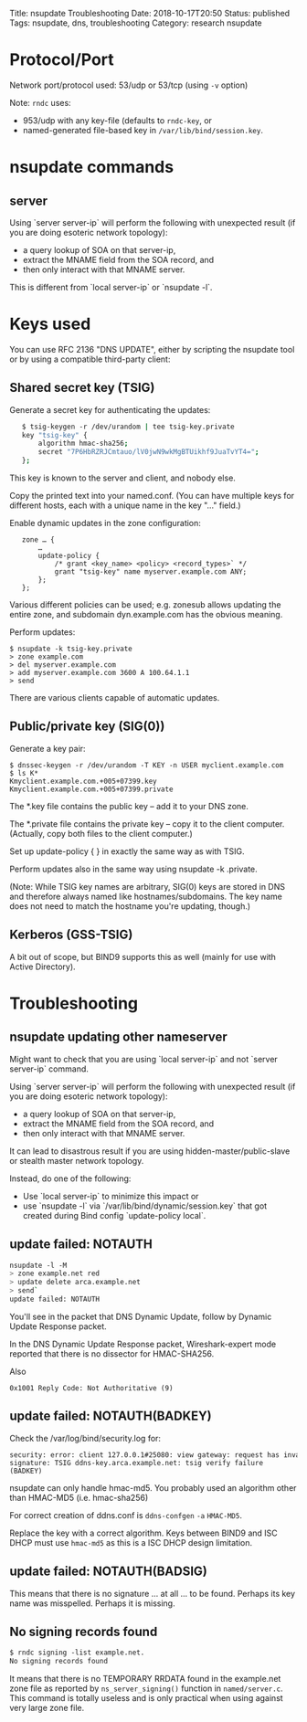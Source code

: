 Title: nsupdate Troubleshooting
Date: 2018-10-17T20:50
Status: published
Tags: nsupdate, dns, troubleshooting
Category: research
nsupdate

Protocol/Port
=============

Network port/protocol used: 53/udp or 53/tcp (using `-v` option)

Note: `rndc` uses:

* 953/udp with any key-file (defaults to `rndc-key`, or
* named-generated file-based key in `/var/lib/bind/session.key`.

nsupdate commands
=================

server
------

Using \`server server-ip\` will perform the following with unexpected
result (if you are doing esoteric network topology):

* a query lookup of SOA on that server-ip,
* extract the MNAME field from the SOA record, and
* then only interact with that MNAME server.

This is different from \`local server-ip\` or \`nsupdate -l\`.

Keys used
=========

You can use RFC 2136 "DNS UPDATE", either by scripting the nsupdate tool
or by using a compatible third-party client:

Shared secret key (TSIG)
------------------------

Generate a secret key for authenticating the updates:

```bash
   $ tsig-keygen -r /dev/urandom | tee tsig-key.private
   key "tsig-key" {
       algorithm hmac-sha256;
       secret "7P6HbRZRJCmtauo/lV0jwN9wkMgBTUikhf9JuaTvYT4=";
   };
```

This key is known to the server and client, and nobody else.

Copy the printed text into your named.conf. (You can have multiple keys
for different hosts, each with a unique name in the key "…" field.)

Enable dynamic updates in the zone configuration:

```bind
   zone … {
       …
       update-policy {
           /* grant <key_name> <policy> <record_types>` */
           grant "tsig-key" name myserver.example.com ANY;
       };
   };
```

Various different policies can be used; e.g. zonesub allows updating the
entire zone, and subdomain dyn.example.com has the obvious meaning.

Perform updates:

```shell
$ nsupdate -k tsig-key.private
> zone example.com
> del myserver.example.com
> add myserver.example.com 3600 A 100.64.1.1
> send
```

There are various clients capable of automatic updates.

Public/private key (SIG(0))
---------------------------

Generate a key pair:

```shell
$ dnssec-keygen -r /dev/urandom -T KEY -n USER myclient.example.com
$ ls K*
Kmyclient.example.com.+005+07399.key
Kmyclient.example.com.+005+07399.private
```

The \*.key file contains the public key – add it to your DNS zone.

The \*.private file contains the private key – copy it to the client
computer. (Actually, copy both files to the client computer.)

Set up update-policy { } in exactly the same way as with TSIG.

Perform updates also in the same way using nsupdate -k
<filename>.private.

(Note: While TSIG key names are arbitrary, SIG(0) keys are stored in DNS
and therefore always named like hostnames/subdomains. The key name does
not need to match the hostname you're updating, though.)

Kerberos (GSS-TSIG)
-------------------

A bit out of scope, but BIND9 supports this as well (mainly for use with
Active Directory).

Troubleshooting
===============

nsupdate updating other nameserver
----------------------------------

Might want to check that you are using \`local server-ip\` and not
\`server server-ip\` command.

Using \`server server-ip\` will perform the following with unexpected
result (if you are doing esoteric network topology):

* a query lookup of SOA on that server-ip,
* extract the MNAME field from the SOA record, and
* then only interact with that MNAME server.

It can lead to disastrous result if you are using
hidden-master/public-slave or stealth master network topology.

Instead, do one of the following:

* Use \`local server-ip\` to minimize this impact or
* use \`nsupdate -l\` via \`/var/lib/bind/dynamic/session.key\` that got created during Bind config \`update-policy local\`.

update failed: NOTAUTH
----------------------

```bash
nsupdate -l -M
> zone example.net red
> update delete arca.example.net
> send`
update failed: NOTAUTH
```

You'll see in the packet that DNS Dynamic Update, follow by Dynamic
Update Response packet.

In the DNS Dynamic Update Response packet, Wireshark-expert mode
reported that there is no dissector for HMAC-SHA256.

Also

    0x1001 Reply Code: Not Authoritative (9)

update failed: NOTAUTH(BADKEY)
------------------------------

Check the /var/log/bind/security.log for:

```
security: error: client 127.0.0.1#25080: view gateway: request has invalid` signature: TSIG ddns-key.arca.example.net: tsig verify failure (BADKEY)
```

nsupdate can only handle hmac-md5. You probably used an algorithm other
than HMAC-MD5 (i.e. hmac-sha256)

For correct creation of ddns.conf is `ddns-confgen` `-a` `HMAC-MD5`.

Replace the key with a correct algorithm. Keys between BIND9 and ISC
DHCP must use `hmac-md5` as this is a ISC DHCP design limitation.

update failed: NOTAUTH(BADSIG)
------------------------------

This means that there is no signature ... at all ... to be found.
Perhaps its key name was misspelled. Perhaps it is missing.

No signing records found
------------------------

```bash
$ rndc signing -list example.net.
No signing records found
```

It means that there is no TEMPORARY RRDATA found in the example.net zone
file as reported by `ns_server_signing()` function in `named/server.c`.
This command is totally useless and is only practical when using against
very large zone file.
